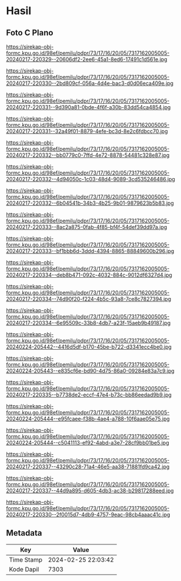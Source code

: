 # Hasil

## Foto C Plano

https://sirekap-obj-formc.kpu.go.id/98ef/pemilu/pdpr/73/17/16/20/05/7317162005005-20240217-220329--20606df2-2ee6-45a1-8ed6-17491c1d561e.jpg

https://sirekap-obj-formc.kpu.go.id/98ef/pemilu/pdpr/73/17/16/20/05/7317162005005-20240217-220330--2bd809cf-056a-4d4e-bac3-d0d06eca409e.jpg

https://sirekap-obj-formc.kpu.go.id/98ef/pemilu/pdpr/73/17/16/20/05/7317162005005-20240217-220331--9d390a81-0bde-4f6f-a30b-83dd54ca4854.jpg

https://sirekap-obj-formc.kpu.go.id/98ef/pemilu/pdpr/73/17/16/20/05/7317162005005-20240217-220331--32a49f01-8879-4efe-bc3d-8e2c6fdbcc70.jpg

https://sirekap-obj-formc.kpu.go.id/98ef/pemilu/pdpr/73/17/16/20/05/7317162005005-20240217-220332--bb0779c0-7ffd-4e72-8878-54481c328e87.jpg

https://sirekap-obj-formc.kpu.go.id/98ef/pemilu/pdpr/73/17/16/20/05/7317162005005-20240217-220332--4d94050c-1c03-48d4-9089-3cd535246486.jpg

https://sirekap-obj-formc.kpu.go.id/98ef/pemilu/pdpr/73/17/16/20/05/7317162005005-20240217-220332--6b04541b-34b3-4b25-9b01-9879623b5b83.jpg

https://sirekap-obj-formc.kpu.go.id/98ef/pemilu/pdpr/73/17/16/20/05/7317162005005-20240217-220333--8ac2a875-0fab-4f85-bf4f-54def39dd97a.jpg

https://sirekap-obj-formc.kpu.go.id/98ef/pemilu/pdpr/73/17/16/20/05/7317162005005-20240217-220333--bf1bbb6d-3ddd-4394-8865-88849600b296.jpg

https://sirekap-obj-formc.kpu.go.id/98ef/pemilu/pdpr/73/17/16/20/05/7317162005005-20240217-220334--deb8b471-092c-4032-884c-9012df6327d4.jpg

https://sirekap-obj-formc.kpu.go.id/98ef/pemilu/pdpr/73/17/16/20/05/7317162005005-20240217-220334--74d90f20-f224-4b5c-93a8-7ce8c7827394.jpg

https://sirekap-obj-formc.kpu.go.id/98ef/pemilu/pdpr/73/17/16/20/05/7317162005005-20240217-220334--6e95509c-33b8-4db7-a23f-15aeb9b49187.jpg

https://sirekap-obj-formc.kpu.go.id/98ef/pemilu/pdpr/73/17/16/20/05/7317162005005-20240224-205442--4416d5df-b170-45be-b722-d3341ecc4be0.jpg

https://sirekap-obj-formc.kpu.go.id/98ef/pemilu/pdpr/73/17/16/20/05/7317162005005-20240224-205443--e835cf6e-bd90-4d75-86a0-09284e83a7c9.jpg

https://sirekap-obj-formc.kpu.go.id/98ef/pemilu/pdpr/73/17/16/20/05/7317162005005-20240217-220335--b7738de2-eccf-47e4-b73c-bb86eedad9b9.jpg

https://sirekap-obj-formc.kpu.go.id/98ef/pemilu/pdpr/73/17/16/20/05/7317162005005-20240224-205444--e95fcaee-f38b-4ae4-a788-10f6aae05e75.jpg

https://sirekap-obj-formc.kpu.go.id/98ef/pemilu/pdpr/73/17/16/20/05/7317162005005-20240224-205444--c5041113-ef92-4abd-a3e7-28cf9bb01be5.jpg

https://sirekap-obj-formc.kpu.go.id/98ef/pemilu/pdpr/73/17/16/20/05/7317162005005-20240217-220337--43290c28-71a4-46e5-aa38-71881fd9ca42.jpg

https://sirekap-obj-formc.kpu.go.id/98ef/pemilu/pdpr/73/17/16/20/05/7317162005005-20240217-220337--44d9a895-d605-4db3-ac38-b29817288eed.jpg

https://sirekap-obj-formc.kpu.go.id/98ef/pemilu/pdpr/73/17/16/20/05/7317162005005-20240217-220330--2f0015d7-4db9-4757-9eac-98cb4aaac41c.jpg


## Metadata

| Key        | Value               |
| ---------- | ------------------- |
| Time Stamp | 2024-02-25 22:03:42 |
| Kode Dapil | 7303                |



